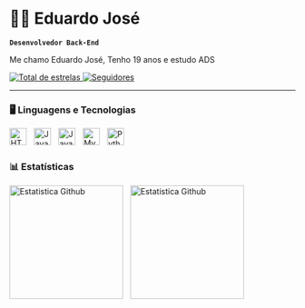 # 👨‍💻 Eduardo José

**`Desenvolvedor Back-End`**

Me chamo Eduardo José, Tenho 19 anos e estudo ADS

<p align="left">
    <a href="https://github.com/Eduardo203050?tab=followers">
        <img 
            alt="Total de estrelas" 
            title="Total de estrelas GitHub" 
            src="https://custom-icon-badges.demolab.com/github/stars/Eduardo203050?color=55960c&style=for-the-badge&labelColor=488207&logo=star&label=estrelas"
        />
    </a>
    <a href="https://github.com/Eduardo203050?tab=followers">
        <img 
            alt="Seguidores" 
            title="Me siga no GitHub" 
            src="https://custom-icon-badges.demolab.com/github/followers/Eduardo203050?color=236ad3&labelColor=1155ba&style=for-the-badge&logo=github&label=Seguidores&logoColor=white"
        />
    </a>
</p>

---

### 🖥️ Linguagens e Tecnologias

<img 
    align="left" 
    alt="HTML"
    title="HTML" 
    width="30px" 
    style="padding-right: 10px;"
    src="https://cdn.jsdelivr.net/gh/devicons/devicon@latest/icons/html5/html5-original.svg" 
/>
    

<img 
    align="left" 
    alt="Java"
    title="Java" 
    width="30px" 
    style="padding-right: 10px;" 
    src="https://cdn.jsdelivr.net/gh/devicons/devicon@latest/icons/java/java-original.svg" 
/>

<img
    align="left" 
    alt="JavaScript"
    title="JavaScript" 
    width="30px" 
    style="padding-right: 10px;" 
    src="https://cdn.jsdelivr.net/gh/devicons/devicon@latest/icons/javascript/javascript-original.svg"
/>

<img 
    align="left" 
    alt="MySQL"
    title="MySQL" 
    width="30px" 
    style="padding-right: 10px;"
    src="https://cdn.jsdelivr.net/gh/devicons/devicon@latest/icons/mysql/mysql-original-wordmark.svg" 
/>
                                                           
<img 
    align="left" 
    alt="Python"
    title="Python" 
    width="30px" 
    style="padding-right: 10px;"
    src="https://cdn.jsdelivr.net/gh/devicons/devicon@latest/icons/python/python-original.svg" 
/>
        
<br/>
<br/>

### 📊 Estatísticas      

<p>
  <img 
    align="left" 
    alt="Estatistica Github"
    height="200" 
    style="padding-right: 10px;"
    src="https://github-readme-stats.vercel.app/api?username=Eduardo203050&show_icons=true&theme=dark&include_all_commits=true&locale=pt-br" 
   />

  <img 
    align="left" 
    alt="Estatistica Github"
    height="200" 
    style="padding-right: 10px;"
    src="https://github-readme-stats.vercel.app/api/top-langs/?username=Eduardo203050&theme=dark&layout=compact&custom_title=Tecnologias&langs_count=7" 
  />

</p>
